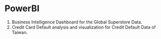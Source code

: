 # PowerBI
1. Business Intelligence Dashboard for the Global Superstore Data.    
2. Credit Card Default analysis and visualization for Credit Default Data of Taiwan.
